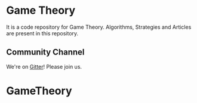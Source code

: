 # Game Theory
It is a code repository for Game Theory. Algorithms, Strategies and Articles are present in this repository.

## Community Channel

We're on [Gitter](https://gitter.im/arghyabandyopadhyay/community)! Please join us.

# GameTheory